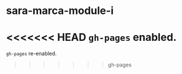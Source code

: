 # sara-marca-module-i

<<<<<<< HEAD
`gh-pages` enabled.
=======
`gh-pages` re-enabled.
>>>>>>> gh-pages
